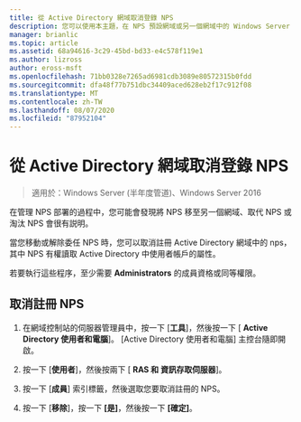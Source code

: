 ```yaml
---
title: 從 Active Directory 網域取消登錄 NPS
description: 您可以使用本主題，在 NPS 預設網域或另一個網域中的 Windows Server 2016 中註冊執行網路原則伺服器的伺服器。
manager: brianlic
ms.topic: article
ms.assetid: 68a94616-3c29-45bd-bd33-e4c578f119e1
ms.author: lizross
author: eross-msft
ms.openlocfilehash: 71bb0328e7265ad6981cdb3089e80572315b0fdd
ms.sourcegitcommit: dfa48f77b751dbc34409aced628eb2f17c912f08
ms.translationtype: MT
ms.contentlocale: zh-TW
ms.lasthandoff: 08/07/2020
ms.locfileid: "87952104"
---
```

# <a name="unregister-an-nps-from-an-active-directory-domain"></a>從 Active Directory 網域取消登錄 NPS

>適用於：Windows Server (半年度管道)、Windows Server 2016

在管理 NPS 部署的過程中，您可能會發現將 NPS 移至另一個網域、取代 NPS 或淘汰 NPS 會很有説明。

當您移動或解除委任 NPS 時，您可以取消註冊 Active Directory 網域中的 nps，其中 NPS 有權讀取 Active Directory 中使用者帳戶的屬性。

若要執行這些程序，至少需要 **Administrators** 的成員資格或同等權限。

## <a name="to-unregister-an-nps"></a>取消註冊 NPS

1. 在網域控制站的伺服器管理員中，按一下 [**工具**]，然後按一下 [ **Active Directory 使用者和電腦**]。 [Active Directory 使用者和電腦] 主控台隨即開啟。

2. 按一下 [**使用者**]，然後按兩下 [ **RAS 和 資訊存取伺服器**]。

3. 按一下 [**成員**] 索引標籤，然後選取您要取消註冊的 NPS。

4. 按一下 [**移除**]，按一下 **[是]**，然後按一下 **[確定]**。


